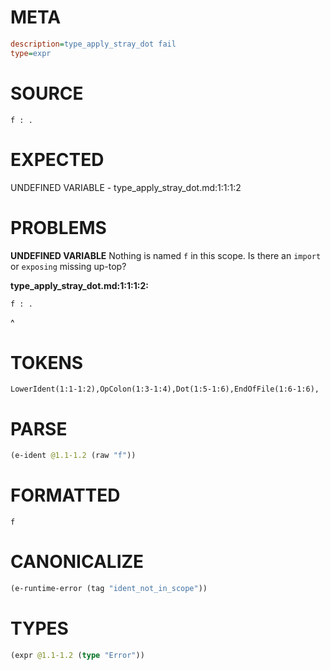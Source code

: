 # META
~~~ini
description=type_apply_stray_dot fail
type=expr
~~~
# SOURCE
~~~roc
f : .
~~~
# EXPECTED
UNDEFINED VARIABLE - type_apply_stray_dot.md:1:1:1:2
# PROBLEMS
**UNDEFINED VARIABLE**
Nothing is named `f` in this scope.
Is there an `import` or `exposing` missing up-top?

**type_apply_stray_dot.md:1:1:1:2:**
```roc
f : .
```
^


# TOKENS
~~~zig
LowerIdent(1:1-1:2),OpColon(1:3-1:4),Dot(1:5-1:6),EndOfFile(1:6-1:6),
~~~
# PARSE
~~~clojure
(e-ident @1.1-1.2 (raw "f"))
~~~
# FORMATTED
~~~roc
f
~~~
# CANONICALIZE
~~~clojure
(e-runtime-error (tag "ident_not_in_scope"))
~~~
# TYPES
~~~clojure
(expr @1.1-1.2 (type "Error"))
~~~

